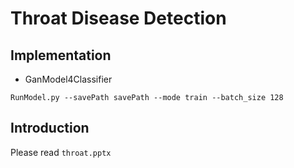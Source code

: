# Throat Disease Detection

## Implementation
- GanModel4Classifier
```shell
RunModel.py --savePath savePath --mode train --batch_size 128
```
## Introduction
Please read `throat.pptx`
